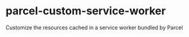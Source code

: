 # parcel-custom-service-worker
Customize the resources cached in a service worker bundled by Parcel
